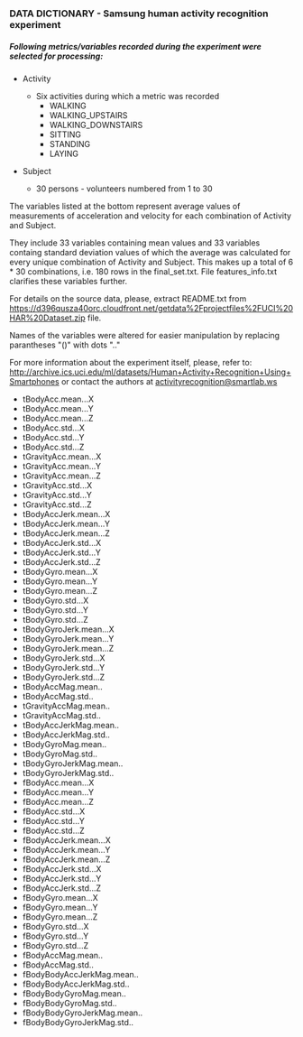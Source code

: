### DATA DICTIONARY - Samsung human activity recognition experiment


##### Following metrics/variables recorded during the experiment were selected for processing:

* Activity  
   * Six activities during which a metric was recorded  
     * WALKING  
     * WALKING_UPSTAIRS  
     * WALKING_DOWNSTAIRS  
     * SITTING  
     * STANDING  
     * LAYING  


* Subject  
   * 30 persons - volunteers numbered from 1 to 30  


The variables listed at the bottom represent average values of measurements of acceleration and velocity for each combination of Activity and Subject. 

They include 33 variables containing mean values  and 33 variables containg standard deviation values of which the average was calculated for every unique combination of Activity and Subject. This makes up a total of 6 * 30 combinations, i.e. 180 rows in the final_set.txt. File features_info.txt clarifies these variables further.

For details on the source data, please, extract README.txt from  https://d396qusza40orc.cloudfront.net/getdata%2Fprojectfiles%2FUCI%20HAR%20Dataset.zip file.

Names of the variables were altered for easier manipulation by replacing parantheses "()" with dots ".."

For more information about the experiment itself, please, refer to:  http://archive.ics.uci.edu/ml/datasets/Human+Activity+Recognition+Using+Smartphones or contact the authors at activityrecognition@smartlab.ws 


* tBodyAcc.mean...X   
* tBodyAcc.mean...Y   
* tBodyAcc.mean...Z   
* tBodyAcc.std...X   
* tBodyAcc.std...Y   
* tBodyAcc.std...Z   
* tGravityAcc.mean...X   
* tGravityAcc.mean...Y  
* tGravityAcc.mean...Z  
* tGravityAcc.std...X  
* tGravityAcc.std...Y  
* tGravityAcc.std...Z  
* tBodyAccJerk.mean...X    
* tBodyAccJerk.mean...Y  
* tBodyAccJerk.mean...Z  
* tBodyAccJerk.std...X  
* tBodyAccJerk.std...Y  
* tBodyAccJerk.std...Z  
* tBodyGyro.mean...X  
* tBodyGyro.mean...Y  
* tBodyGyro.mean...Z  
* tBodyGyro.std...X  
* tBodyGyro.std...Y  
* tBodyGyro.std...Z  
* tBodyGyroJerk.mean...X  
* tBodyGyroJerk.mean...Y  
* tBodyGyroJerk.mean...Z  
* tBodyGyroJerk.std...X  
* tBodyGyroJerk.std...Y  
* tBodyGyroJerk.std...Z  
* tBodyAccMag.mean..  
* tBodyAccMag.std..  
* tGravityAccMag.mean..  
* tGravityAccMag.std..  
* tBodyAccJerkMag.mean..  
* tBodyAccJerkMag.std..  
* tBodyGyroMag.mean..  
* tBodyGyroMag.std..  
* tBodyGyroJerkMag.mean..  
* tBodyGyroJerkMag.std..  
* fBodyAcc.mean...X  
* fBodyAcc.mean...Y  
* fBodyAcc.mean...Z  
* fBodyAcc.std...X  
* fBodyAcc.std...Y  
* fBodyAcc.std...Z  
* fBodyAccJerk.mean...X  
* fBodyAccJerk.mean...Y  
* fBodyAccJerk.mean...Z  
* fBodyAccJerk.std...X  
* fBodyAccJerk.std...Y  
* fBodyAccJerk.std...Z  
* fBodyGyro.mean...X  
* fBodyGyro.mean...Y  
* fBodyGyro.mean...Z  
* fBodyGyro.std...X  
* fBodyGyro.std...Y  
* fBodyGyro.std...Z  
* fBodyAccMag.mean..  
* fBodyAccMag.std..  
* fBodyBodyAccJerkMag.mean..  
* fBodyBodyAccJerkMag.std..  
* fBodyBodyGyroMag.mean..  
* fBodyBodyGyroMag.std..  
* fBodyBodyGyroJerkMag.mean..  
* fBodyBodyGyroJerkMag.std..




